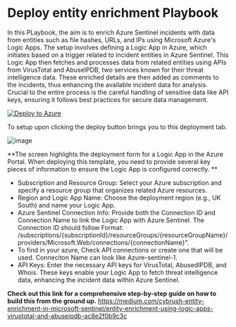 # Deploy entity enrichment Playbook

In this PLaybook, the aim is to enrich Azure Sentinel incidents with data from entities such as file hashes, URLs, and IPs using Microsoft Azure's Logic Apps.
The setup involves defining a Logic App in Azure, which initiates based on a trigger related to incident entities in Azure Sentinel. This Logic App then fetches and processes data from related entities using APIs from VirusTotal and AbuseIPDB, two services known for their threat intelligence data.
These enriched details are then added as comments to the incidents, thus enhancing the available incident data for analysis. Crucial to the entire process is the careful handling of sensitive data like API keys, ensuring it follows best practices for secure data management.

[![Deploy to Azure](https://aka.ms/deploytoazurebutton)](https://portal.azure.com/#create/Microsoft.Template/uri/https%3A%2F%2Fraw.githubusercontent.com%2Fdoyinr6%2Fcybrush%2Fmain%2Fdeployentity.json)

To setup upon clicking the deploy button brings you to this deployment tab.

![image](https://github.com/user-attachments/assets/e11c4462-05fe-4df3-a0f5-0ab6475f1498)

**The screen highlights the deployment form for a Logic App in the Azure Portal. When deploying this template, you need to provide several key pieces of information to ensure the Logic App is configured correctly.
**
- Subscription and Resource Group: Select your Azure subscription and specify a resource group that organizes related Azure resources.
- Region and Logic App Name: Choose the deployment region (e.g., UK South) and name your Logic App.
- Azure Sentinel Connection Info: Provide both the Connection ID and Connection Name to link the Logic App with Azure Sentinel. The Connection ID should follow Format: /subscriptions/{subscriptionId}/resourceGroups/{resourceGroupName}/providers/Microsoft.Web/connections/{connectionName}".
- To find in your azure, Check API connections or create one that will be used.  Conneciton Name can look like Azure-sentinel-1.
- API Keys: Enter the necessary API keys for VirusTotal, AbusedIPDB, and Whois. These keys enable your Logic App to fetch threat intelligence data, enhancing the incident data within Azure Sentinel.

**Check out this link for a comprehensive step-by-step guide on how to build this from the ground up.**
https://medium.com/cybrush-entity-enrichment-in-microsoft-sentinel/entity-enrichment-using-logic-apps-virustotal-and-abuseipdb-ac8e2f0b9c3c
